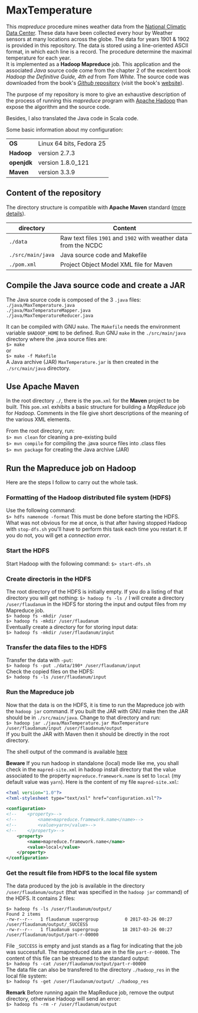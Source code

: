# MaxTemperature

This *mapreduce* procedure mines weather data from the [National Climatic Data Center](http://www.ncdc.noaa.gov/). These data have been collected every hour by Weather sensors at many locations across the globe. The data for years 1901 & 1902 is provided in this repository. The data is stored using a line-oriented ASCII format, in which each line is a record. The procedure determine the maximal temperature for each year.  
It is implemented as a **Hadoop Mapreduce** job. This application and the associated *Java* source code come from the chapter 2 of the excelent book *Hadoop the Definitive Guide, 4th ed* from *Tom White*. The source code was downloaded from the book's [*Github* repository](https://github.com/tomwhite/hadoop-book/tree/master/ch02-mr-intro/src/main/java) (visit the book's [website](http://hadoopbook.com/code.html)).

The purpose of my repository is more to give an exhaustive description of the process of running this *mapreduce* program with [Apache Hadoop](http://hadoop.apache.org/) than expose the algorithm and the source code.

Besides, I also translated the Java code in Scala code.

Some basic information about my configuration:

|   |   |
|---|---|
| **OS**      | Linux 64 bits, Fedora 25 |
| **Hadoop**  | version 2.7.3            |
| **openjdk** | version 1.8.0_121        |
| **Maven**   | version 3.3.9            |

## Content of the repository
The directory structure is compatible with **Apache Maven** standard ([more details](https://maven.apache.org/guides/getting-started/)).

| directory           | Content  |
|---------------------|----------|
| `./data`            | Raw text files `1901` and `1902` with weather data from the NCDC |
| `./src/main/java`   | Java source code and Makefile                                    |
| `./pom.xml`         | Project Object Model XML file for Maven                          |

## Compile the Java source code and create a JAR
The Java source code is composed of the 3 `.java` files:  
`./java/MaxTemperature.java`    
`./java/MaxTemperatureMapper.java`  
`./java/MaxTemperatureReducer.java`  

It can be compiled with GNU `make`. The `Makefile` needs the environment variable `$HADOOP_HOME` to be defined.
Run GNU `make` in the `./src/main/java` directory where the .java source files are:  
`$> make`  
or  
`$> make -f Makefile`  
A Java archive (JAR) `MaxTemperature.jar` is then created in the `./src/main/java` directory.

## Use Apache Maven
In the root directory `./`, there is the `pom.xml` for the **Maven** project to be built. This `pom.xml` exhibits a
basic structure for building a *MapReduce* job for *Hadoop*. Comments in the file give short descriptions of the
meaning of the various XML elements.

From the root directory, run:  
`$> mvn clean` for cleaning a pre-existing build  
`$> mvn compile` for compiling the .java source files into .class files  
`$> mvn package` for creating the Java archive (JAR)


## Run the Mapreduce job on Hadoop

Here are the steps I follow to carry out the whole task.

### Formatting of the Hadoop distributed file system (HDFS)
Use the following command:  
`$> hdfs namenode -format`
This must be done before starting the HDFS. What was not obvious for me at once, is that after having stopped Hadoop with `stop-dfs.sh` you'll have to perform this task each time you restart it. If you do not, you will get a *connection error*.

### Start the HDFS
Start Hadoop with the following command:
`$> start-dfs.sh`

### Create directoris in the HDFS
The root directory of the HDFS is initially empty. If you do a listing of that directory you will get nothing:
`$> hadoop fs -ls /`
I will create a directory `/user/flaudanum` in the HDFS for storing the input and output files from my Mapreduce job.  
`$> hadoop fs -mkdir /user`  
`$> hadoop fs -mkdir /user/flaudanum`  
Eventually create a directory for for storing input data:  
`$> hadoop fs -mkdir /user/flaudanum/input`  

### Transfer the data files to the HDFS
Transfer the data with `-put`:  
`$> hadoop fs -put ./data/190* /user/flaudanum/input`  
Check the copied files on the HDFS:  
`$> hadoop fs -ls /user/flaudanum/input`

### Run the Mapreduce job
Now that the data is on the HDFS, it is time to run the Mapreduce job with the `hadoop jar` command.
If you built the JAR with GNU make then the JAR should be in `./src/main/java`. Change to that directory and run:  
`$> hadoop jar ./java/MaxTemperature.jar MaxTemperature /user/flaudanum/input /user/flaudanum/output`  
If you built the JAR with Maven then it should be directly in the root directory.

The shell output of the command is available [here](hadoop.jar.md)  

**Beware** If you run hadoop in standalone (local) mode like me, you shall check in the `mapred-site.xml` in hadoop
install directory that the value associated to the property `mapreduce.framework.name` is set to `local` (my default
value was `yarn`). Here is the content of my file `mapred-site.xml`:  
```XML
<?xml version="1.0"?>
<?xml-stylesheet type="text/xsl" href="configuration.xsl"?>

<configuration>
<!--    <property>-->
<!--        <name>mapreduce.framework.name</name>-->
<!--        <value>yarn</value>-->
<!--    </property>-->
    <property>
        <name>mapreduce.framework.name</name>
        <value>local</value>
    </property>
</configuration>
```

### Get the result file from HDFS to the local file system
The data produced by the job is available in the directory `/user/flaudanum/output` (that was specified in the `hadoop jar` command) of the HDFS. It contains 2 files:  
```
$> hadoop fs -ls /user/flaudanum/output/
Found 2 items
-rw-r--r--   1 flaudanum supergroup          0 2017-03-26 00:27 /user/flaudanum/output/_SUCCESS
-rw-r--r--   1 flaudanum supergroup         18 2017-03-26 00:27 /user/flaudanum/output/part-r-00000
```
File `_SUCCESS` is empty and just stands as a flag for indicating that the job was successfull. The mapreduced data are in the file `part-r-00000`.
The content of this file can be streamed to the standard output:  
`$> hadoop fs -cat /user/flaudanum/output/part-r-00000`  
The data file can also be transfered to the directory `./hadoop_res` in the local file system:  
`$> hadoop fs -get /user/flaudanum/output/ ./hadoop_res`

**Remark** Before running again the MapReduce job, remove the output directory, otherwise Hadoop will send an error:  
`$> hadoop fs -rm -r /user/flaudanum/output`
